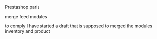 Prestashop paris


merge feed modules

to comply I have started a draft that is supposed to merged the modules inventory and product

